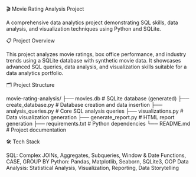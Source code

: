 🎬 Movie Rating Analysis Project

A comprehensive data analytics project demonstrating SQL skills, data analysis, and visualization techniques using Python and SQLite.

📋 Project Overview

This project analyzes movie ratings, box office performance, and industry trends using a SQLite database with synthetic movie data. It showcases advanced SQL queries, data analysis, and visualization skills suitable for a data analytics portfolio.

🗂️ Project Structure


movie-rating-analysis/
├── movies.db                 # SQLite database (generated)
├── create_database.py        # Database creation and data insertion
├── analysis_queries.py       # Core SQL analysis queries
├── visualizations.py         # Data visualization generation
├── generate_report.py        # HTML report generation
├── requirements.txt          # Python dependencies
└── README.md                # Project documentation

🛠 Tech Stack

SQL: Complex JOINs, Aggregates, Subqueries, Window & Date Functions, CASE, GROUP BY
Python: Pandas, Matplotlib, Seaborn, SQLite3, OOP
Data Analysis: Statistical Analysis, Visualization, Reporting, Data Storytelling

